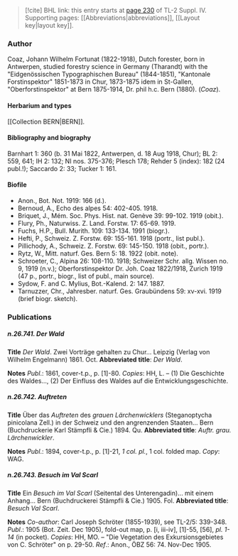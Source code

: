 > [!cite] BHL link: this entry starts at [page 230](https://www.biodiversitylibrary.org/item/103860#page/240/mode/1up) of TL-2 Suppl. IV.
> Supporting pages: [[Abbreviations|abbreviations]], [[Layout key|layout key]].

### Author

Coaz, Johann Wilhelm Fortunat (1822-1918), Dutch forester, born in Antwerpen, studied forestry science in Germany (Tharandt) with the "Eidgenössischen Typographischen Bureau" (1844-1851), "Kantonale Forstinspektor" 1851-1873 in Chur, 1873-1875 idem in St-Gallen, "Oberforstinspektor" at Bern 1875-1914, Dr. phil h.c. Bern (1880). (*Coaz*).

#### Herbarium and types

[[Collection BERN|BERN]].

#### Bibliography and biography

Barnhart 1: 360 (b. 31 Mai 1822, Antwerpen, d. 18 Aug 1918, Chur); BL 2: 559, 641; IH 2: 132; NI nos. 375-376; Plesch 178; Rehder 5 (index): 182 (24 publ.!); Saccardo 2: 33; Tucker 1: 161.

#### Biofile

- Anon., Bot. Not. 1919: 166 (d.).
- Bernoud, A., Echo des alpes 54: 402-405. 1918.
- Briquet, J., Mém. Soc. Phys. Hist. nat. Genève 39: 99-102. 1919 (obit.).
- Flury, Ph., Naturwiss. Z. Land. Forstw. 17: 65-69. 1919.
- Fuchs, H.P., Bull. Murith. 109: 133-134. 1991 (biogr.).
- Hefti, P., Schweiz. Z. Forstw. 69: 155-161. 1918 (portr., list publ.).
- Pillichody, A., Schweiz. Z. Forstw. 69: 145-150. 1918 (obit., portr.).
- Rytz, W., Mitt. naturf. Ges. Bern 5: 18. 1922 (obit. note).
- Schroeter, C., Alpina 26: 108-110. 1918; Schweizer Schr. allg. Wissen no. 9, 1919 (n.v.); Oberforstinspektor Dr. Joh. Coaz 1822/1918, Zurich 1919 (47 p., portr., biogr., list of publ., main source).
- Sydow, F. and C. Mylius, Bot.-Kalend. 2: 147. 1887.
- Tarnuzzer, Chr., Jahresber. naturf. Ges. Graubündens 59: xv-xvi. 1919 (brief biogr. sketch).

### Publications

##### n.26.741. Der Wald

**Title**
*Der Wald*. Zwei Vorträge gehalten zu Chur... Leipzig (Verlag von Wilhelm Engelmann) 1861. Oct.
**Abbreviated title**: *Der Wald*.

**Notes**
*Publ*.: 1861, cover-t.p., p. \[1\]-80. *Copies*: HH, L. – (1) Die Geschichte des Waldes..., (2) Der Einfluss des Waldes auf die Entwicklungsgeschichte.

##### n.26.742. Auftreten

**Title**
Über das *Auftreten* des *grauen Lärchenwicklers* (Steganoptycha pinicolana Zell.) in der Schweiz und den angrenzenden Staaten... Bern (Buchdruckerie Karl Stämpfli & Cie.) 1894. Qu.
**Abbreviated title**: *Auftr. grau. Lärchenwickler*.

**Notes**
*Publ*.: 1894, cover-t.p., p. \[1\]-21, *1 col. pl.*, 1 col. folded map. *Copy*: WAG.

##### n.26.743. Besuch im Val Scarl

**Title**
Ein *Besuch im Val Scarl* (Seitental des Unterengadin)... mit einem Anhang... Bern (Buchdruckerei Stämpfli & Cie.) 1905. Fol.
**Abbreviated title**: *Besuch Val Scarl*.

**Notes**
*Co-author*: Carl Joseph Schröter (1855-1939), see TL-2/5: 339-348.
*Publ*.: 1905 (Bot. Zeit. Dec 1905), fold-out map, p. \[i, iii-iv\], \[1\]-55, \[56\], *pl. 1-14* (in pocket).
*Copies*: HH, MO. – "Die Vegetation des Exkursionsgebietes von C. Schröter" on p. 29-50.
*Ref*.: Anon., ÖBZ 56: 74. Nov-Dec 1905.

